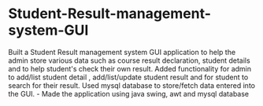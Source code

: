 # Student-Result-management-system-GUI
Built a Student Result management system GUI application to help
the admin store various data such as course result declaration, student details and to help student's check their own result. Added functionality for admin to add/list student detail , add/list/update student result and for student to search for their
result. Used mysql database to store/fetch data entered into the GUI. - Made the application using java swing, awt and mysql database
